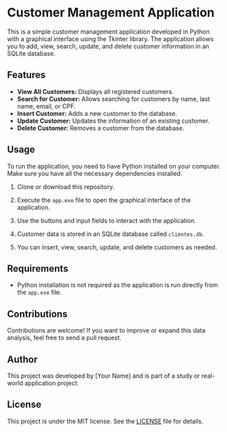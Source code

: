 # Customer Management Application

This is a simple customer management application developed in Python with a graphical interface using the Tkinter library. The application allows you to add, view, search, update, and delete customer information in an SQLite database.

## Features

- **View All Customers:** Displays all registered customers.
- **Search for Customer:** Allows searching for customers by name, last name, email, or CPF.
- **Insert Customer:** Adds a new customer to the database.
- **Update Customer:** Updates the information of an existing customer.
- **Delete Customer:** Removes a customer from the database.

## Usage

To run the application, you need to have Python installed on your computer. Make sure you have all the necessary dependencies installed.

1. Clone or download this repository.

2. Execute the `app.exe` file to open the graphical interface of the application.

3. Use the buttons and input fields to interact with the application.

4. Customer data is stored in an SQLite database called `clientes.db`.

5. You can insert, view, search, update, and delete customers as needed.

## Requirements

- Python installation is not required as the application is run directly from the `app.exe` file.

## Contributions

Contributions are welcome! If you want to improve or expand this data analysis, feel free to send a pull request.

## Author

This project was developed by [Your Name] and is part of a study or real-world application project.

## License

This project is under the MIT license. See the [LICENSE](LICENSE) file for details.
